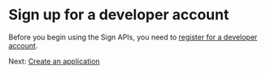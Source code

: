 # Sign up for a developer account

Before you begin using the Sign APIs, you need to [register for a developer account](https://www.adobe.com/go/esign-dev-create).

Next: [Create an application](create_app.md)